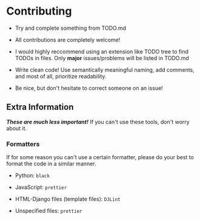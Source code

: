 # Contributing

- Try and complete something from TODO.md

- All contributions are completely welcome!

- I would highly reccommend using an extension like TODO tree to find TODOs in files. Only **major** issues/problems will be listed in TODO.md

- Write clean code! Use semantically meaningful naming, add comments, and most of all, prioritize readability.

- Be nice, but don't hesitate to correct someone on an issue!

## Extra Information

**_These are much less important!_** If you can't use these tools, don't worry about it. 

### Formatters

If for some reason you can't use a certain formatter, please do your best to format the code in a similar manner.

- Python: `black` 

- JavaScript: `prettier` 

- HTML-Django files (template files): `DJLint`

- Unspecified files: `prettier`
